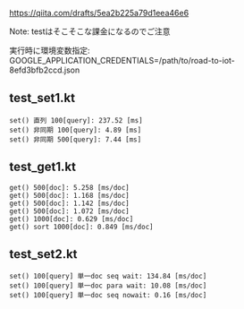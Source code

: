 https://qiita.com/drafts/5ea2b225a79d1eea46e6

Note: testはそこそこな課金になるのでご注意

実行時に環境変数指定:
GOOGLE_APPLICATION_CREDENTIALS=/path/to/road-to-iot-8efd3bfb2ccd.json

## test_set1.kt
```
set() 直列 100[query]: 237.52 [ms]
set() 非同期 100[query]: 4.89 [ms]
set() 非同期 500[query]: 7.44 [ms]
```

## test_get1.kt
```
get() 500[doc]: 5.258 [ms/doc]
get() 500[doc]: 1.168 [ms/doc]
get() 500[doc]: 1.142 [ms/doc]
get() 500[doc]: 1.072 [ms/doc]
get() 1000[doc]: 0.629 [ms/doc]
get() sort 1000[doc]: 0.849 [ms/doc]
```

## test_set2.kt
```
set() 100[query] 単一doc seq wait: 134.84 [ms/doc]
set() 100[query] 単一doc para wait: 10.08 [ms/doc]
set() 100[query] 単一doc seq nowait: 0.16 [ms/doc]
```
